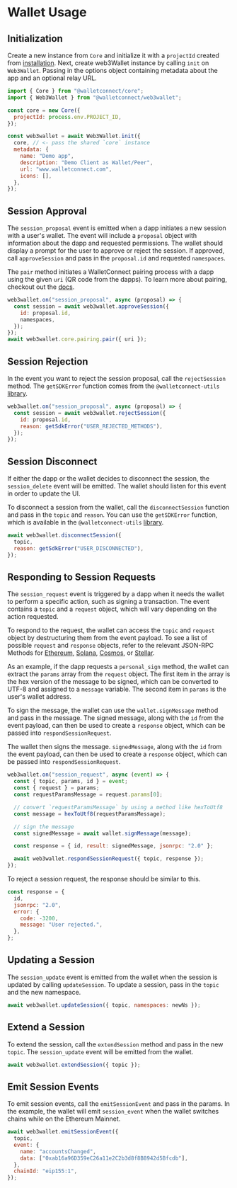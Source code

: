 # Wallet Usage

## Initialization

Create a new instance from `Core` and initialize it with a `projectId` created from [installation](./installation.md). Next, create web3Wallet instance by calling `init` on `Web3Wallet`. Passing in the options object containing metadata about the app and an optional relay URL.

```javascript
import { Core } from "@walletconnect/core";
import { Web3Wallet } from "@walletconnect/web3wallet";

const core = new Core({
  projectId: process.env.PROJECT_ID,
});

const web3wallet = await Web3Wallet.init({
  core, // <- pass the shared `core` instance
  metadata: {
    name: "Demo app",
    description: "Demo Client as Wallet/Peer",
    url: "www.walletconnect.com",
    icons: [],
  },
});
```

## Session Approval

The `session_proposal` event is emitted when a dapp initiates a new session with a user's wallet. The event will include a `proposal` object with information about the dapp and requested permissions. The wallet should display a prompt for the user to approve or reject the session. If approved, call `approveSession` and pass in the `proposal.id` and requested `namespaces`.

The `pair` method initiates a WalletConnect pairing process with a dapp using the given `uri` (QR code from the dapps). To learn more about pairing, checkout out the [docs](../core/pairing-api.md).

```javascript
web3wallet.on("session_proposal", async (proposal) => {
  const session = await web3wallet.approveSession({
    id: proposal.id,
    namespaces,
  });
});
await web3wallet.core.pairing.pair({ uri });
```

## Session Rejection

In the event you want to reject the session proposal, call the `rejectSession` method. The `getSDKError` function comes from the `@walletconnect-utils` [library](https://github.com/WalletConnect/walletconnect-monorepo/tree/v2.0/packages/utils).

```javascript
web3wallet.on("session_proposal", async (proposal) => {
  const session = await web3wallet.rejectSession({
    id: proposal.id,
    reason: getSdkError("USER_REJECTED_METHODS"),
  });
});
```

## Session Disconnect

If either the dapp or the wallet decides to disconnect the session, the `session_delete` event will be emitted. The wallet should listen for this event in order to update the UI.

To disconnect a session from the wallet, call the `disconnectSession` function and pass in the `topic` and `reason`. You can use the `getSDKError` function, which is available in the `@walletconnect-utils` [library](https://github.com/WalletConnect/walletconnect-monorepo/tree/v2.0/packages/utils).

```javascript
await web3wallet.disconnectSession({
  topic,
  reason: getSdkError("USER_DISCONNECTED"),
});
```

## Responding to Session Requests

The `session_request` event is triggered by a dapp when it needs the wallet to perform a specific action, such as signing a transaction. The event contains a `topic` and a `request` object, which will vary depending on the action requested.

To respond to the request, the wallet can access the `topic` and `request` object by destructuring them from the event payload. To see a list of possible `request` and `response` objects, refer to the relevant JSON-RPC Methods for [Ethereum](../../advanced/rpc-reference/ethereum-rpc.md), [Solana](../../advanced/rpc-reference/solana-rpc.md), [Cosmos](../../advanced/rpc-reference/cosmos-rpc.md), or [Stellar](../../advanced/rpc-reference/stellar-rpc.md).

As an example, if the dapp requests a `personal_sign` method, the wallet can extract the `params` array from the `request` object. The first item in the array is the hex version of the message to be signed, which can be converted to UTF-8 and assigned to a `message` variable. The second item in `params` is the user's wallet address.

To sign the message, the wallet can use the `wallet.signMessage` method and pass in the message. The signed message, along with the `id` from the event payload, can then be used to create a `response` object, which can be passed into `respondSessionRequest`.

The wallet then signs the message. `signedMessage`, along with the `id` from the event payload, can then be used to create a `response` object, which can be passed into `respondSessionRequest`.

```javascript
web3wallet.on("session_request", async (event) => {
  const { topic, params, id } = event;
  const { request } = params;
  const requestParamsMessage = request.params[0];

  // convert `requestParamsMessage` by using a method like hexToUtf8
  const message = hexToUtf8(requestParamsMessage);

  // sign the message
  const signedMessage = await wallet.signMessage(message);

  const response = { id, result: signedMessage, jsonrpc: "2.0" };

  await web3wallet.respondSessionRequest({ topic, response });
});
```

To reject a session request, the response should be similar to this.

```javascript
const response = {
  id,
  jsonrpc: "2.0",
  error: {
    code: -3200,
    message: "User rejected.",
  },
};
```

## Updating a Session

The `session_update` event is emitted from the wallet when the session is updated by calling `updateSession`. To update a session, pass in the `topic` and the new namespace.

```javascript
await web3wallet.updateSession({ topic, namespaces: newNs });
```

## Extend a Session

To extend the session, call the `extendSession` method and pass in the new `topic`. The `session_update` event will be emitted from the wallet.

```javascript
await web3wallet.extendSession({ topic });
```

## Emit Session Events

To emit session events, call the `emitSessionEvent` and pass in the params. In the example, the wallet will emit `session_event` when the wallet switches chains while on the Ethereum Mainnet.

```javascript
await web3wallet.emitSessionEvent({
  topic,
  event: {
    name: "accountsChanged",
    data: ["0xab16a96D359eC26a11e2C2b3d8f8B8942d5Bfcdb"],
  },
  chainId: "eip155:1",
});
```

